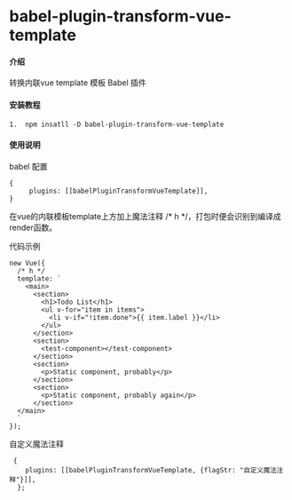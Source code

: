 # babel-plugin-transform-vue-template

#### 介绍
转换内联vue template 模板 Babel 插件


#### 安装教程

```
1.  npm insatll -D babel-plugin-transform-vue-template
```

#### 使用说明

babel 配置
```
{
     plugins: [[babelPluginTransformVueTemplate]],
}
```

在vue的内联模板template上方加上魔法注释 /* h */，打包时便会识别到编译成render函数。


代码示例
```
new Vue({
  /* h */
  template: `
    <main>
      <section>
        <h1>Todo List</h1>
        <ul v-for="item in items">
          <li v-if="!item.done">{{ item.label }}</li>
        </ul>
      </section>
      <section>
        <test-component></test-component>
      </section>
      <section>
        <p>Static component, probably</p>
      </section>
      <section>
        <p>Static component, probably again</p>
      </section>
  </main>
  `
});
```
自定义魔法注释
```
 {
    plugins: [[babelPluginTransformVueTemplate, {flagStr: "自定义魔法注释"}]],
  };
```
